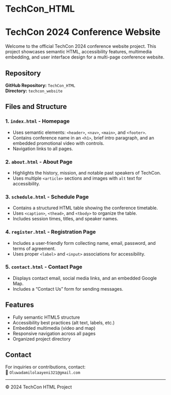 # TechCon_HTML
# TechCon 2024 Conference Website

Welcome to the official TechCon 2024 conference website project. This project showcases semantic HTML, accessibility features, multimedia embedding, and user interface design for a multi-page conference website.

## Repository

**GitHub Repository:** `TechCon_HTML`  
**Directory:** `techcon_website`

## Files and Structure

### 1. `index.html` - Homepage
- Uses semantic elements: `<header>`, `<nav>`, `<main>`, and `<footer>`.
- Contains conference name in an `<h1>`, brief intro paragraph, and an embedded promotional video with controls.
- Navigation links to all pages.

### 2. `about.html` - About Page
- Highlights the history, mission, and notable past speakers of TechCon.
- Uses multiple `<article>` sections and images with `alt` text for accessibility.

### 3. `schedule.html` - Schedule Page
- Contains a structured HTML table showing the conference timetable.
- Uses `<caption>`, `<thead>`, and `<tbody>` to organize the table.
- Includes session times, titles, and speaker names.

### 4. `register.html` - Registration Page
- Includes a user-friendly form collecting name, email, password, and terms of agreement.
- Uses proper `<label>` and `<input>` associations for accessibility.

### 5. `contact.html` - Contact Page
- Displays contact email, social media links, and an embedded Google Map.
- Includes a “Contact Us” form for sending messages.

## Features
- Fully semantic HTML5 structure
- Accessibility best practices (alt text, labels, etc.)
- Embedded multimedia (video and map)
- Responsive navigation across all pages
- Organized project directory

## Contact

For inquiries or contributions, contact:  
📧 `Oluwadamilolaayeni321@gmail.com` 

---

© 2024 TechCon HTML Project
